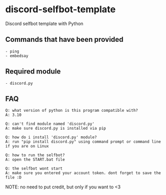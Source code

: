 # discord-selfbot-template
Discord selfbot template with Python

## Commands that have been provided
```
- ping
- embedsay
```

## Required module
```
- discord.py
```

## FAQ
```
Q: what version of python is this program compatible with?
A: 3.10

Q: can't find module named 'discord.py'
A: make sure discord.py is installed via pip

Q: how do i install 'discord.py' module?
A: run "pip install discord.py" using command prompt or command line if you are on Linux

Q: how to run the selfbot?
A: open the START.bat file

Q: the selfbot wont start
A: make sure you entered your account token. dont forget to save the file :D
```

NOTE: no need to put credit, but only if you want to <3
